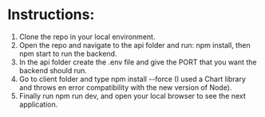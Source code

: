 # Instructions:

1. Clone the repo in your local environment.
2. Open the repo and navigate to the api folder and run: npm install, then npm start to run the backend.
3. In the api folder create the .env file and give the PORT that you want the backend should run.
4. Go to client folder and type npm install --force (I used a Chart library and throws en error compatibility with the new version of Node).
5. Finally run npm run dev, and open your local browser to see the next application.
